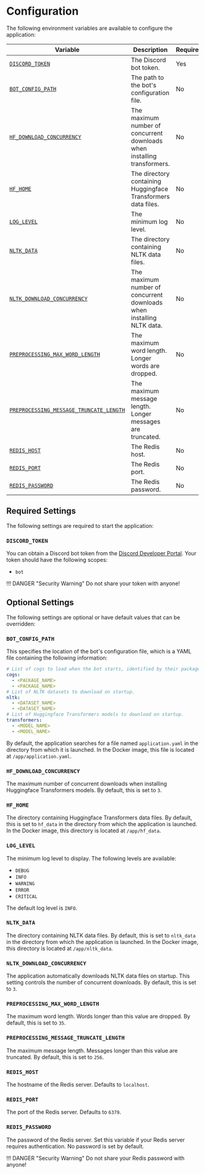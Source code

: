 # Configuration

The following environment variables are available to configure the application:

| Variable                                                                          | Description                                                              | Required | Default            |
| --------------------------------------------------------------------------------- | ------------------------------------------------------------------------ | -------- | ------------------ |
| [`DISCORD_TOKEN`](#discord_token)                                                 | The Discord bot token.                                                   | Yes      | -                  |
| [`BOT_CONFIG_PATH`](#bot_config_path)                                             | The path to the bot's configuration file.                                | No       | `application.yaml` |
| [`HF_DOWNLOAD_CONCURRENCY`](#hf_download_concurrency)                             | The maximum number of concurrent downloads when installing transformers. | No       | `3`                |
| [`HF_HOME`](#hf_home)                                                             | The directory containing Huggingface Transformers data files.            | No       | `hf_data`          |
| [`LOG_LEVEL`](#log_level)                                                         | The minimum log level.                                                   | No       | `INFO`             |
| [`NLTK_DATA`](#nltk_data)                                                         | The directory containing NLTK data files.                                | No       | `nltk_data`        |
| [`NLTK_DOWNLOAD_CONCURRENCY`](#nltk_download_concurrency)                         | The maximum number of concurrent downloads when installing NLTK data.    | No       | `3`                |
| [`PREPROCESSING_MAX_WORD_LENGTH`](#preprocessing_max_word_length)                 | The maximum word length. Longer words are dropped.                       | No       | `35`               |
| [`PREPROCESSING_MESSAGE_TRUNCATE_LENGTH`](#preprocessing_message_truncate_length) | The maximum message length. Longer messages are truncated.               | No       | `256`              |
| [`REDIS_HOST`](#redis_host)                                                       | The Redis host.                                                          | No       | `localhost`        |
| [`REDIS_PORT`](#redis_port)                                                       | The Redis port.                                                          | No       | `6379`             |
| [`REDIS_PASSWORD`](#redis_password)                                               | The Redis password.                                                      | No       | -                  |

## Required Settings

The following settings are required to start the application:

### `DISCORD_TOKEN`

You can obtain a Discord bot token from the [Discord Developer Portal](https://discord.com/developers/applications).
Your token should have the following scopes:

- `bot`

!!! DANGER "Security Warning"
    Do not share your token with anyone!

## Optional Settings

The following settings are optional or have default values that can be overridden:

### `BOT_CONFIG_PATH`

This specifies the location of the bot's configuration file, which is a YAML file containing the following information:

```yaml
# List of cogs to load when the bot starts, identified by their package name.
cogs:
  - <PACKAGE_NAME>
  - <PACKAGE_NAME>
# List of NLTK datasets to download on startup.
nltk:
  - <DATASET_NAME>
  - <DATASET_NAME>
# List of Huggingface Transformers models to download on startup.
transformers:
  - <MODEL_NAME>
  - <MODEL_NAME>
```

By default, the application searches for a file named `application.yaml` in the directory from which it is launched.
In the Docker image, this file is located at `/app/application.yaml`.

### `HF_DOWNLOAD_CONCURRENCY`

The maximum number of concurrent downloads when installing Huggingface Transformers models. By default, this
is set to `3`.

### `HF_HOME`

The directory containing Huggingface Transformers data files. By default, this is set to `hf_data` in the directory
from which the application is launched. In the Docker image, this directory is located at `/app/hf_data`.

### `LOG_LEVEL`

The minimum log level to display. The following levels are available:

- `DEBUG`
- `INFO`
- `WARNING`
- `ERROR`
- `CRITICAL`

The default log level is `INFO`.

### `NLTK_DATA`

The directory containing NLTK data files. By default, this is set to `nltk_data` in the directory from which the
application is launched. In the Docker image, this directory is located at `/app/nltk_data`.

### `NLTK_DOWNLOAD_CONCURRENCY`

The application automatically downloads NLTK data files on startup. This setting controls the number of concurrent
downloads. By default, this is set to `3`.

### `PREPROCESSING_MAX_WORD_LENGTH`

The maximum word length. Words longer than this value are dropped. By default, this is set to `35`.

### `PREPROCESSING_MESSAGE_TRUNCATE_LENGTH`

The maximum message length. Messages longer than this value are truncated. By default, this is set to `256`.

### `REDIS_HOST`

The hostname of the Redis server. Defaults to `localhost`.

### `REDIS_PORT`

The port of the Redis server. Defaults to `6379`.

### `REDIS_PASSWORD`

The password of the Redis server. Set this variable if your Redis server requires authentication. No password
is set by default.

!!! DANGER "Security Warning"
    Do not share your Redis password with anyone!
